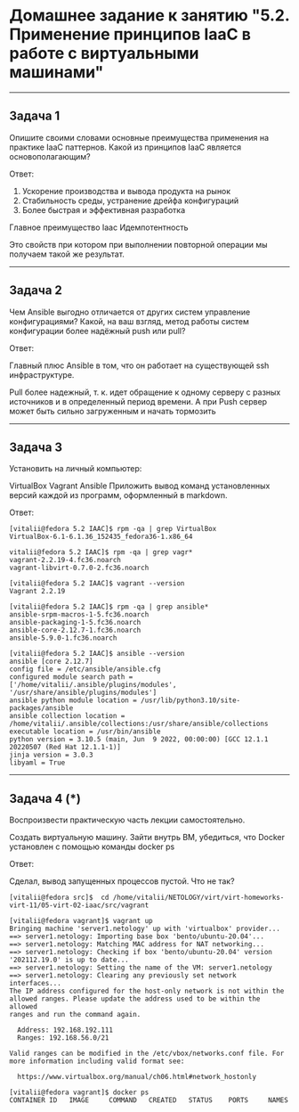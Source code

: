 # Домашнее задание к занятию "5.2. Применение принципов IaaC в работе с виртуальными машинами"
---
## Задача 1
Опишите своими словами основные преимущества применения на практике IaaC паттернов.
Какой из принципов IaaC является основополагающим?

Ответ:
1. Ускорение производства и вывода продукта на рынок
2. Стабильность среды, устранение дрейфа конфигураций
3. Более быстрая и эффективная разработка

Главное преимущество Iaac Идемпотентность

Это свойств при котором при выполнении повторной операции   мы получаем такой же результат.

---

## Задача 2

Чем Ansible выгодно отличается от других систем управление конфигурациями?
Какой, на ваш взгляд, метод работы систем конфигурации более надёжный push или pull?

Ответ:

Главный плюс Ansible в том, что он работает на существующей ssh инфраструктуре. 

Pull более надежный, т. к. идет обращение к одному серверу с разных источников и в определенный период времени. А при Push сервер может быть сильно загруженным и начать тормозить 

---

## Задача 3

Установить на личный компьютер:

VirtualBox
Vagrant
Ansible
Приложить вывод команд установленных версий каждой из программ, оформленный в markdown.

Ответ:
```
[vitalii@fedora 5.2 IAAC]$ rpm -qa | grep VirtualBox 
VirtualBox-6.1-6.1.36_152435_fedora36-1.x86_64

vitalii@fedora 5.2 IAAC]$ rpm -qa | grep vagr* 
vagrant-2.2.19-4.fc36.noarch 
vagrant-libvirt-0.7.0-2.fc36.noarch

[vitalii@fedora 5.2 IAAC]$ vagrant --version 
Vagrant 2.2.19

[vitalii@fedora 5.2 IAAC]$ rpm -qa | grep ansible* 
ansible-srpm-macros-1-5.fc36.noarch 
ansible-packaging-1-5.fc36.noarch 
ansible-core-2.12.7-1.fc36.noarch 
ansible-5.9.0-1.fc36.noarch

[vitalii@fedora 5.2 IAAC]$ ansible --version 
ansible [core 2.12.7] 
config file = /etc/ansible/ansible.cfg 
configured module search path = ['/home/vitalii/.ansible/plugins/modules', '/usr/share/ansible/plugins/modules'] 
ansible python module location = /usr/lib/python3.10/site-packages/ansible 
ansible collection location = /home/vitalii/.ansible/collections:/usr/share/ansible/collections 
executable location = /usr/bin/ansible 
python version = 3.10.5 (main, Jun  9 2022, 00:00:00) [GCC 12.1.1 20220507 (Red Hat 12.1.1-1)] 
jinja version = 3.0.3 
libyaml = True

```



---

## Задача 4 (*)

Воспроизвести практическую часть лекции самостоятельно.

Создать виртуальную машину.
Зайти внутрь ВМ, убедиться, что Docker установлен с помощью команды
docker ps

Ответ:

Сделал, вывод  запущенных процессов пустой. Что не так? 

```
[vitalii@fedora src]$  cd /home/vitalii/NETOLOGY/virt/virt-homeworks-virt-11/05-virt-02-iaac/src/vagrant

[vitalii@fedora vagrant]$ vagrant up
Bringing machine 'server1.netology' up with 'virtualbox' provider...
==> server1.netology: Importing base box 'bento/ubuntu-20.04'...
==> server1.netology: Matching MAC address for NAT networking...
==> server1.netology: Checking if box 'bento/ubuntu-20.04' version '202112.19.0' is up to date...
==> server1.netology: Setting the name of the VM: server1.netology
==> server1.netology: Clearing any previously set network interfaces...
The IP address configured for the host-only network is not within the
allowed ranges. Please update the address used to be within the allowed
ranges and run the command again.

  Address: 192.168.192.111
  Ranges: 192.168.56.0/21

Valid ranges can be modified in the /etc/vbox/networks.conf file. For
more information including valid format see:

  https://www.virtualbox.org/manual/ch06.html#network_hostonly

[vitalii@fedora vagrant]$ docker ps
CONTAINER ID   IMAGE     COMMAND   CREATED   STATUS    PORTS     NAMES

```